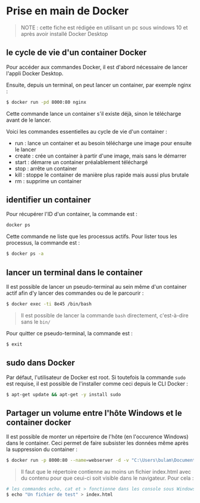 # Prise en main de Docker

> NOTE : cette fiche est rédigée en utilisant un pc sous windows 10 et après avoir installé Docker Desktop

## le cycle de vie d'un container Docker

Pour accéder aux commandes Docker, il est d'abord nécessaire de lancer l'appli Docker Desktop.

Ensuite, depuis un terminal, on peut lancer un container, par exemple nginx : 

```bash
$ docker run -pd 8000:80 nginx
```

Cette commande lance un container s'il existe déjà, sinon le télécharge avant de le lancer.

Voici les commandes essentielles au cycle de vie d'un container :

- run :     lance un container et au besoin télécharge une image pour ensuite le lancer
- create :  crée un container à partir d'une image, mais sans le démarrer
- start :   démarre un container préalablement téléchargé
- stop :    arrête un container
- kill :    stoppe le container de manière plus rapide mais aussi plus brutale
- rm :      supprime un container

## identifier un container

Pour récupérer l'ID d'un container, la commande est :

```bash
docker ps
```

Cette commande ne liste que les processus actifs. Pour lister tous les processus, la commande est :

```bash
$ docker ps -a
```

## lancer un terminal dans le container

Il est possible de lancer un pseudo-terminal au sein même d'un container actif afin d'y lancer des commandes ou de le parcourir :

```bash
$ docker exec -ti 8e45 /bin/bash
```

> Il est possible de lancer la commande ```bash``` directement, c'est-à-dire sans le ```bin/```

Pour quitter ce pseudo-terminal, la commande est :

```bash
$ exit
```

## sudo dans Docker

Par défaut, l'utilisateur de Docker est root. Si toutefois la commande ```sudo``` est requise, il est possible de l'installer comme ceci depuis le CLI Docker :

```bash
$ apt-get update && apt-get -y install sudo
```

## Partager un volume entre l'hôte Windows et le container docker

Il est possible de monter un répertoire de l'hôte (en l'occurence Windows) dans le container. Ceci permet de faire subsister les données même après la suppression du container :

```bash
$ docker run -p 8000:80 --name=webserver -d -v "C:\Users\bulam\Documents\docker":/usr/share/nginx/html nginx
```

> Il faut que le répertoire contienne au moins un fichier index.html avec du contenu pour que ceui-ci soit visible dans le navigateur. Pour cela :

```bash
# les commandes echo, cat et > fonctionne dans les console sous Windows (Cmder, bash... 😃)
$ echo "Un fichier de test" > index.html
```


